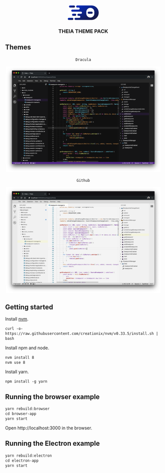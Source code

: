 <div align="center">
<br/>
<img src='./assets/images/theia-logo.svg' width="100">
<h3>THEIA THEME PACK</h3>
</div>

## Themes

<!-- Themes -->
<div align='center'>

`Dracula`

<img src='./assets/images/dracula-screenshot.png' width="500" alt="dracula">

`Github`

<img src='./assets/images/github-screenshot.png' width="500" alt="github">

</div>

## Getting started

Install [nvm](https://github.com/creationix/nvm#install-script).

    curl -o- https://raw.githubusercontent.com/creationix/nvm/v0.33.5/install.sh | bash

Install npm and node.

    nvm install 8
    nvm use 8

Install yarn.

    npm install -g yarn

## Running the browser example

    yarn rebuild:browser
    cd browser-app
    yarn start

Open http://localhost:3000 in the browser.

## Running the Electron example

    yarn rebuild:electron
    cd electron-app
    yarn start